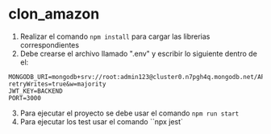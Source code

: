 ﻿# clon_amazon

1) Realizar el comando `npm install` para cargar las librerias correspondientes
2) Debe crearse el archivo llamado ".env" y escribir lo siguiente dentro de el:

```
MONGODB_URI=mongodb+srv://root:admin123@cluster0.n7pgh4q.mongodb.net/APIPOB?retryWrites=true&w=majority
JWT_KEY=BACKEND
PORT=3000
```
3) Para ejecutar el proyecto se debe usar el comando `npm run start`
4) Para ejecutar los test usar el comando ``npx jest`
